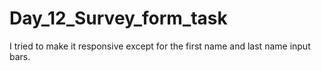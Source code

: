 # Day_12_Survey_form_task
I tried to make it responsive except for the first name and last name input bars.
